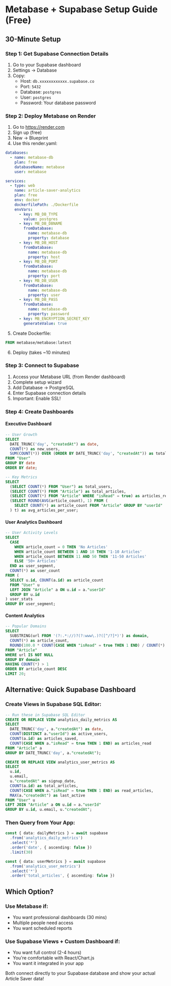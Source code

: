 # Metabase + Supabase Setup Guide (Free)

## 30-Minute Setup

### Step 1: Get Supabase Connection Details
1. Go to your Supabase dashboard
2. Settings → Database
3. Copy:
   - Host: `db.xxxxxxxxxxxx.supabase.co`
   - Port: `5432` 
   - Database: `postgres`
   - User: `postgres`
   - Password: Your database password

### Step 2: Deploy Metabase on Render
1. Go to https://render.com
2. Sign up (free)
3. New → Blueprint
4. Use this render.yaml:

```yaml
databases:
  - name: metabase-db
    plan: free
    databaseName: metabase
    user: metabase

services:
  - type: web
    name: article-saver-analytics
    plan: free
    env: docker
    dockerfilePath: ./Dockerfile
    envVars:
      - key: MB_DB_TYPE
        value: postgres
      - key: MB_DB_DBNAME
        fromDatabase:
          name: metabase-db
          property: database
      - key: MB_DB_HOST
        fromDatabase:
          name: metabase-db
          property: host
      - key: MB_DB_PORT
        fromDatabase:
          name: metabase-db
          property: port
      - key: MB_DB_USER
        fromDatabase:
          name: metabase-db
          property: user
      - key: MB_DB_PASS
        fromDatabase:
          name: metabase-db
          property: password
      - key: MB_ENCRYPTION_SECRET_KEY
        generateValue: true
```

5. Create Dockerfile:
```dockerfile
FROM metabase/metabase:latest
```

6. Deploy (takes ~10 minutes)

### Step 3: Connect to Supabase
1. Access your Metabase URL (from Render dashboard)
2. Complete setup wizard
3. Add Database → PostgreSQL
4. Enter Supabase connection details
5. Important: Enable SSL!

### Step 4: Create Dashboards

#### Executive Dashboard
```sql
-- User Growth
SELECT 
  DATE_TRUNC('day', "createdAt") as date,
  COUNT(*) as new_users,
  SUM(COUNT(*)) OVER (ORDER BY DATE_TRUNC('day', "createdAt")) as total_users
FROM "User"
GROUP BY date
ORDER BY date;

-- Key Metrics
SELECT 
  (SELECT COUNT(*) FROM "User") as total_users,
  (SELECT COUNT(*) FROM "Article") as total_articles,
  (SELECT COUNT(*) FROM "Article" WHERE "isRead" = true) as articles_read,
  (SELECT ROUND(AVG(article_count), 1) FROM (
    SELECT COUNT(*) as article_count FROM "Article" GROUP BY "userId"
  ) t) as avg_articles_per_user;
```

#### User Analytics Dashboard  
```sql
-- User Activity Levels
SELECT 
  CASE 
    WHEN article_count = 0 THEN 'No Articles'
    WHEN article_count BETWEEN 1 AND 10 THEN '1-10 Articles'
    WHEN article_count BETWEEN 11 AND 50 THEN '11-50 Articles'
    ELSE '50+ Articles'
  END as user_segment,
  COUNT(*) as user_count
FROM (
  SELECT u.id, COUNT(a.id) as article_count
  FROM "User" u
  LEFT JOIN "Article" a ON u.id = a."userId"
  GROUP BY u.id
) user_stats
GROUP BY user_segment;
```

#### Content Analytics
```sql
-- Popular Domains
SELECT 
  SUBSTRING(url FROM '(?:.*://)?(?:www\.)?([^/?]*)') as domain,
  COUNT(*) as article_count,
  ROUND(100.0 * COUNT(CASE WHEN "isRead" = true THEN 1 END) / COUNT(*), 1) as read_rate
FROM "Article"
WHERE url IS NOT NULL
GROUP BY domain
HAVING COUNT(*) > 1
ORDER BY article_count DESC
LIMIT 20;
```

## Alternative: Quick Supabase Dashboard

### Create Views in Supabase SQL Editor:
```sql
-- Run these in Supabase SQL Editor
CREATE OR REPLACE VIEW analytics_daily_metrics AS
SELECT 
  DATE_TRUNC('day', a."createdAt") as date,
  COUNT(DISTINCT a."userId") as active_users,
  COUNT(a.id) as articles_saved,
  COUNT(CASE WHEN a."isRead" = true THEN 1 END) as articles_read
FROM "Article" a
GROUP BY DATE_TRUNC('day', a."createdAt");

CREATE OR REPLACE VIEW analytics_user_metrics AS
SELECT 
  u.id,
  u.email,
  u."createdAt" as signup_date,
  COUNT(a.id) as total_articles,
  COUNT(CASE WHEN a."isRead" = true THEN 1 END) as read_articles,
  MAX(a."createdAt") as last_active
FROM "User" u
LEFT JOIN "Article" a ON u.id = a."userId"
GROUP BY u.id, u.email, u."createdAt";
```

### Then Query from Your App:
```typescript
const { data: dailyMetrics } = await supabase
  .from('analytics_daily_metrics')
  .select('*')
  .order('date', { ascending: false })
  .limit(30)

const { data: userMetrics } = await supabase
  .from('analytics_user_metrics')
  .select('*')
  .order('total_articles', { ascending: false })
```

## Which Option?

### Use Metabase if:
- You want professional dashboards (30 mins)
- Multiple people need access
- You want scheduled reports

### Use Supabase Views + Custom Dashboard if:
- You want full control (2-4 hours)
- You're comfortable with React/Chart.js
- You want it integrated in your app

Both connect directly to your Supabase database and show your actual Article Saver data!